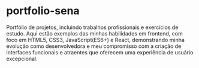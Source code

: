 # portfolio-sena
Portfólio de projetos, incluindo trabalhos profissionais e exercícios de estudo. Aqui estão exemplos das minhas habilidades em frontend, com foco em HTML5, CSS3, JavaScript(ES6+) e React, demonstrando minha evolução como desenvolvedora e meu compromisso com a criação de interfaces funcionais e atraentes que oferecem uma experiência de usuário excepcional.
